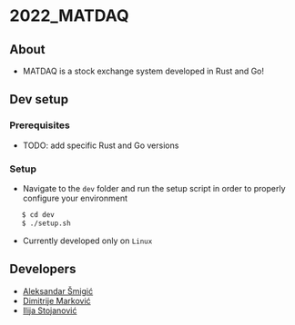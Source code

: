 # 2022_MATDAQ

## About

- MATDAQ is a stock exchange system developed in Rust and Go!

## Dev setup

### Prerequisites

- TODO: add specific Rust and Go versions

### Setup

- Navigate to the `dev` folder and run the setup script in order to properly configure your environment 

```bash
   $ cd dev 
   $ ./setup.sh
```
- Currently developed only on `Linux`

## Developers

- [Aleksandar Šmigić](https://github.com/smiga287)
- [Dimitrije Marković](https://github.com/dimitrijemarkovic)
- [Ilija Stojanović](https://github.com/ilija-s)

